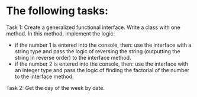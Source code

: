 # The following tasks:
Task 1:
Create a generalized functional interface. Write a class with one method. In this method, implement the logic:
- if the number 1 is entered into the console, then: use the interface with a string type and pass the logic of reversing the string (outputting the string in reverse order) to the interface method.
- if the number 2 is entered into the console, then: use the interface with an integer type and pass the logic of finding the factorial of the number to the interface method.

Task 2:
Get the day of the week by date.
